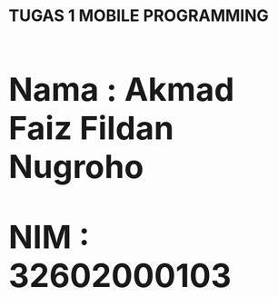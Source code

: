 <h1><gree> TUGAS 1 MOBILE PROGRAMMING <h1>

Nama    : Akmad Faiz Fildan Nugroho

NIM     : 32602000103

